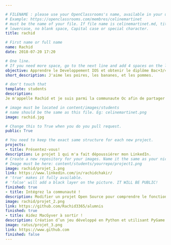 ```yaml
---

# FILENAME : please use your OpenClassrooms's name, available in your url.
# Example: https://openclassrooms.com/membres/celinemartinet
# must be the name of your file. If file name is celinemartinet.md, title is celinemartinet.
# lowercase, no blank space, Capital case or special character.
title: rachid

# First name or full name
name: Rachid
date: 2018-07-20 17:20

# One line.
# If you need more space, go to the next line and add 4 spaces on the left, as in 'description'.
objective: Apprendre le Developpement IOS et obtenir le diplôme Bac+3/4. Ensuite, être bon et devenir indépendant par dessus le marché serait mon objectif à moyen,long terme.
short_description: J'aime les poires, les bananes, et les pommes.

# don't touch that
template: students
description:
Je m'appelle Rachid et je suis parmi la communaute Oc afin de partager nos connaissances, nos expériences et nos questions.

# image must be located in content/images/students
# name should be the same as this file. Eg: celinemartinet.png
image: rachid.jpg

# Change this to True when you do you pull request.
public: True

# You need to keep the exact same structure for each new project.
projects:
- title: Présentez-vous!
description: Le projet 1 qui m'a fait dépoussiérer mon LinkedIn.
# Create a new repository for your images. Name it the same as your nickname and profile picture.
# Image must be here: content/students/yourrepo/project1.png
image: rachid/projet_1.png
link: https://www.linkedin.com/in/rachidchakir/
# 'true' makes it fully available.
# 'false' will add a black layer on the picture. IT WILL BE PUBLIC!
finished: true
- title: Intégrez la communauté !
description: Modifier un projet Open Source pour comprendre le fonctionnement de Git, de Github et des pull requests. 
image: rachid/projet_2.png
link: https://github.com/Rachid3365/alumnis
finished: true
- title: Aidez MacGyver à sortir !
description: Création d’un jeu développé en Python et utilisant PyGame.
image: ratus/projet_3.png
link: https://www.github.com
finished: false
---
```

